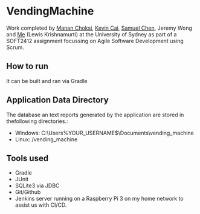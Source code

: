 # VendingMachine
Work completed by [Manan Choksi](https://github.com/mcho6881), [Kevin Cai](https://github.com/Kevin-Cai-dev), [Samuel Chen](https://github.com/samuelfchen), Jeremy Wong and [Me](https://github.com/lewiskrish) (Lewis Krishnamurti) at the University of Sydney as part of a SOFT2412
assignment focussing on Agile Software Development using Scrum.

## How to run
It can be built and ran via Gradle

## Application Data Directory
The database an text reports generated by the application are stored in thefollowing directories.:  
- Windows: C:\Users\%YOUR_USERNAME$\Documents\vending_machine
- Linux: /vending_machine

## Tools used
- Gradle
- JUnit
- SQLite3 via JDBC
- Git/Github  
- Jenkins server running on a Raspberry Pi 3 on my home network to assist us with CI/CD.
